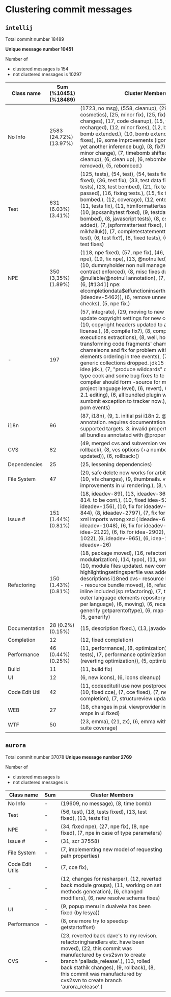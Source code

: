 # Clustering commit messages

## `intellij`
Total commit number 18489


**Unique message number 10451**

Number of 
* clustered messages is 154 
* not clustered messages is 10297
 

|**Class name**| **Sum**  (%10451) (%18489)| **Cluster Members** |
|---|---|---|
|No Info|2583 (24.72%) (13.97%)| (1723, no msg), (558, cleanup), (29, minor), (27, cosmetics), (25, minor fix), (25, fix), (21, minor changes), (17, code cleanup), (15, fixes), (13, bomb recharged), (12, minor fixes), (12, bombed), (10, bomb extended.), (10, bomb extended), (10, several fixes), (9, some improvements (igor e. mikhailuk)), (8, yet another inference bug), (8, fix?), (7, bombed.), (7, minor change), (7, timebomb shifted), (7, some code cleanup), (6, clean up), (6, rebombed), (6, bomb removed), (5, rebombed.)|
|Test|631 (6.03%) (3.41%)|(125, tests), (54, test), (54, tests fixed), (53, test fixed), (36, test fix), (33, test data fixed), (23, fixing tests), (23, test bombed), (21, fix tests), (18, all tests passed), (16, fixing tests.), (15, fix test), (13, test bombed.), (12, coverage), (12, enteractiontest fixed), (11, tests fix), (11, htmlformattertest time bombed), (10, jspxsanitytest fixed), (9, testdata fixed), (9, tests bombed), (8, javascript tests), (8, css tests), (7, test added), (7, jspformattertest fixed), (7, tests (igor e. mikhailuk)), (7, completestatementtest fixed), (6, fixed test), (6, test fix?), (6, fixed tests), (6, test data), (5, test fixes)|
|NPE|350 (3,35%) (1.89%)|(118, npe fixed), (57, npe fix), (46, npe), (45, fixed npe), (19, fix npe), (13, @notnulled), (10, npe fixed.), (10, dummyholder non null manager in constructor contract enforced), (8, misc fixes due to new @nullable/@notnull annotation), (7, @notnull added), (6, [#1341] npe: elcompletiondata$elfunctioninserthandler.handleinsert (ideadev-5462)), (6, remove unneeded "== null" checks), (5, npe fix.)|
|-|197|(57, integrate), (29, moving to new model), (10, update copyright settings for new copyright plugin), (10, copyright headers updated to apache 2.0 license.), (8, compile fix?), (8, compile fix), (8, executions extractions), (8, well, hopefully fixed transforming code fragments' chameleons), (8, new chameleons and fix for problem with changed elements ordering in tree events), (7, mnemonics), (7, generic collections dropped. jdk15 should be used as idea jdk.), (7, "produce wildcards" option added to type cook and some bug fixes to tc internals), (6, compiler should form -source for modulechunk, not project language level), (6, revert), (6, message driven 2.1 editing), (6, all bundled plugin will allow to sumbmit exception to tracker now.), (6, openapi for pom events)|
|i18n|96|(87, i18n), (9, 1. initial psi i18n 2. @propertykey annotation. requires documentation and more supported targets. 3. invalid property key inspection 4. all bundles annotated with @propertykey)|
|CVS|82|(49, merged cvs and subversion versions), (19, rollback), (8, vcs options (+a  number of iml's updated)), (6, rollback:()|
|Dependencies|25|(25, lessening dependencies)|
|File System|47|(20, safe delete now works for arbitrary files and dirs), (10, vfs changes), (9, thumbnails. vfs listeners. improvements in ui rendering.), (8, vfs)|
|Issue #|151 (1.44%) (0.81%)|(18, ideadev-89), (13, ideadev-366), (12, ideadev-814. to be cont.), (10, fixed idea-5213), (10, ideadev-156), (10, fix for ideadev-900), (9, ideadev-844), (8, ideadev-2797), (7, fix for idea #46030), (6, xml imports wrong xsd ( ideadev-6114)), (6, ideadev-1048), (6, fix for ideadev-949), (6, fix for idea-2122), (6, fix for idea-2902), (6, ideadev-1022), (6, ideadev-965), (6, idea-1031), (6, ideadev-26)|
|Refactoring|150 (1.43%) (0.81%)|(18, package moved), (16, refactoring), (14, modularization), (14, typo), (11, some movements), (10, module files updated. new component highlightingsettingsperfile was added.), (9, plugin descriptions i18ned cvs- resource bundle moved p4 - resource bundle moved), (8, refactoring tests), (8, inline included jsp refactoring), (7, typo fixed.), (6, outer language elements repository now per file not per language), (6, moving), (6, recategorization), (6, generify getparentoftype), (6, map<?, integer> -> tobjectintmap<?>), (5, generify)|
|Documentation|28 (0.2%) (0.15%)|(15, description fixed.), (13, javadocs)|
|Completion|12|(12, fixed completion)|
|Performance|46 (0.44%) (0.25%)|(11, performance), (8, optimization), (8, speed up tests), (7, performance optimization), (7, javaadapter (reverting optimization)), (5, optimizations)|
|Build|11|(11, build fix)|
|UI|12|(6, new icons), (6, icons cleanup)|
|Code Edit Util|42|(11, codeeditutil use now postprocessformarring), (10, fixed cce), (7, cce fixed), (7, new word completion), (7, structureview updating fixed)|
|WEB|27|(18, changes in psi. viewprovider introduced), (9, amps in ui fixed)|
|WTF|50|(23, emma), (21, zx), (6, emma with separate  test suite coverage)|


## `aurora`

Total commit number 37078
**Unique message number 2769**

Number of 
* clustered messages is  
* not clustered messages is 

|**Class name**| **Sum** | **Cluster Members** |
|---|---|---|
|No Info|-|(19609, no message), (8, time bomb)|
|Test|-|(56, test), (18, tests fixed), (13, test fixed), (13, tests fix)|
|NPE|-|(34, fixed npe), (27, npe fix), (8, npe fixed), (7, npe in case of type parameters)|
|Issue #|-|(31, scr 37558)|
|File System|-|(7, implementing new model of requesting path properties)|
|Code Edit Utils|-|(7, cce fix), |
|-|-|(12, changes for resharper), (12, reverted back module groups), (11, working on set methods generation), (6, changed modifiers), (6, new resolve schema fixes)|
|UI|-|(9, popup menu in dualveiw has been fixed (by lesya))|
|Performance|-|(8, one more try to speedup getstartoffset)|
|CVS|-|(23, reverted back dave's to my revison. refactoringhandlers etc. have been moved), (22, this commit was manufactured by cvs2svn to create branch 'pallada_release'.), (13, rolled back stathik changes), (9, rollback), (8, this commit was manufactured by cvs2svn to create branch 'aurora_release'.)|

